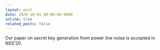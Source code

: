 ```yaml
---
layout: post
date: 2020-10-01 00:00:00-0400
inline: true
related_posts: false
---
```


Our paper on secret key generation from power line noise is accepted in NSS’20.